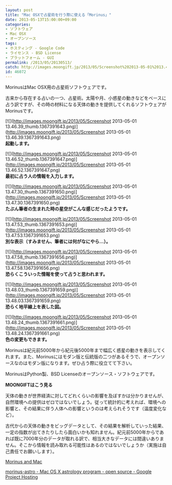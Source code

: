 ```yaml
---
layout: post
title: "Mac OSXで占星術を行う際に使える「Morinus」"
date: 2013-05-13T15:00:00+09:00
categories:
- ソフトウェア
- Mac OSX
- オープンソース
tags: 
- ホスティング - Google Code
- ライセンス - BSD License
- プラットフォーム - GUI
permalink: /2013/05/20130513/
catch: http://images.moongift.jp/2013/05/Screenshot%202013-05-01%2013.47.53_thumb.1367391653.png
id: 46072
---
```

MorinusはMac OSX用の占星術ソフトウェアです。

  
  

古来から存在する占いの一つ、占星術。太陽や月、小惑星の動きなどをベースに占う訳ですが、その時の材料になる天体の動きを提供してくれるソフトウェアがMorinusです。

  

[![](http://images.moongift.jp/2013/05/Screenshot 2013-05-01 13.46.39_thumb.1367391643.png)](http://images.moongift.jp/2013/05/Screenshot 2013-05-01 13.46.39.1367391643.png)  
**起動します。**

  

[![](http://images.moongift.jp/2013/05/Screenshot 2013-05-01 13.46.52_thumb.1367391647.png)](http://images.moongift.jp/2013/05/Screenshot 2013-05-01 13.46.52.1367391647.png)  
**最初に占う人の情報を入力します。**

  

[![](http://images.moongift.jp/2013/05/Screenshot 2013-05-01 13.47.30_thumb.1367391650.png)](http://images.moongift.jp/2013/05/Screenshot 2013-05-01 13.47.30.1367391650.png)  
**たぶん筆者の生まれた時の星空がこんな感じだったようです。**

  

[![](http://images.moongift.jp/2013/05/Screenshot 2013-05-01 13.47.53_thumb.1367391653.png)](http://images.moongift.jp/2013/05/Screenshot 2013-05-01 13.47.53.1367391653.png)  
**別な表示（すみません、筆者には何がなにやら…）。**

  

[![](http://images.moongift.jp/2013/05/Screenshot 2013-05-01 13.47.58_thumb.1367391656.png)](http://images.moongift.jp/2013/05/Screenshot 2013-05-01 13.47.58.1367391656.png)  
**恐らくこういった情報を使って占うと思われます。**

  

[![](http://images.moongift.jp/2013/05/Screenshot 2013-05-01 13.48.03_thumb.1367391659.png)](http://images.moongift.jp/2013/05/Screenshot 2013-05-01 13.48.03.1367391659.png)  
**恐らく地平線上を表した図。**

  

[![](http://images.moongift.jp/2013/05/Screenshot 2013-05-01 13.48.24_thumb.1367391661.png)](http://images.moongift.jp/2013/05/Screenshot 2013-05-01 13.48.24.1367391661.png)  
**色の変更もできます。**

  

Morinusは紀元前5000年から紀元後5000年まで幅広く惑星の動きを表示してくれます。また、Morinusにはモダン版と伝統版の二つがあるそうで、オープンソースなのはモダン版になります。ぜひ占う際に役立てて下さい。

  

MorinusはPython製、BSD Licenseのオープンソース・ソフトウェアです。

  
  
  

**MOONGIFTはこう見る**

  

天体の動きが世界経済に対してどれくらいの影響を及ぼすかは分かりませんが、自然環境への提供はゼロではないでしょう。従って統計的に考えれば、環境への影響と、その結果に伴う人体への影響というのは考えられそうです（温度変化など）。

  

古代からの天体の動きをビッグデータとして、その結果を解析していった結果、一定の指数が出てきたりしたら面白いかも知れません。紀元前5000年からであれば既に7000年分のデータが取れる訳で、相当大きなデータには間違いありません。そこから情報を読み取れる可能性はあるのではないでしょうか（実施は自己責任でお願いします）。

  

[Morinus and Mac](http://astro-morinus.blogspot.jp/)

  
  

[morinus-astro - Mac OS X astrology program - open source - Google Project Hosting](https://code.google.com/p/morinus-astro/)

